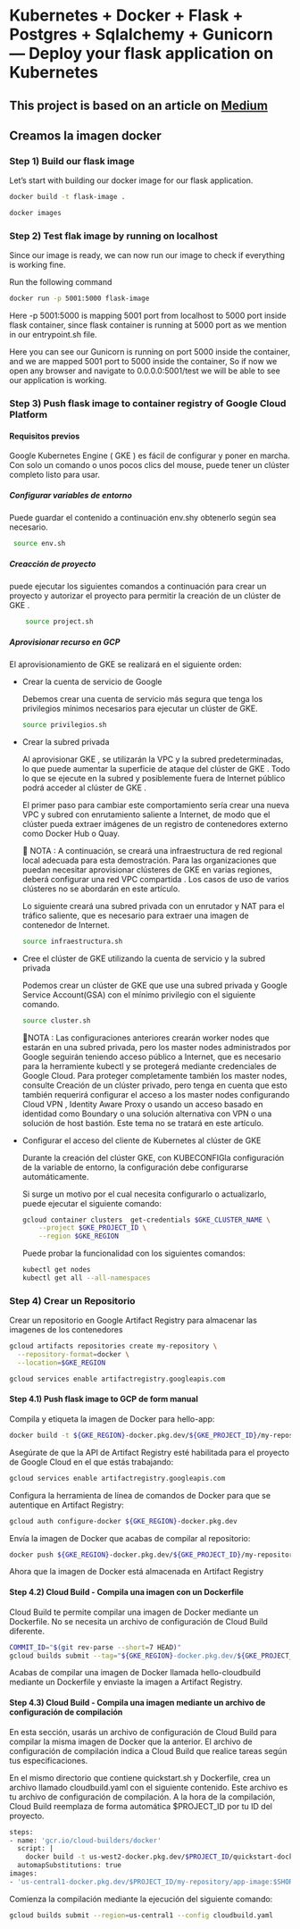 # Kubernetes + Docker + Flask + Postgres + Sqlalchemy + Gunicorn — Deploy your flask application on Kubernetes

## This project is based on an article on <a href="https://medium.com/@mudasiryounas/kubernetes-docker-flask-postgres-sqlalchemy-gunicorn-deploy-your-flask-application-on-57431c8cbd9f" target="_blank" />Medium</a>

## Creamos la imagen docker

### Step 1) Build our flask image

Let’s start with building our docker image for our flask application.

```bash
docker build -t flask-image .
```

```bash
docker images
```

### Step 2) Test flak image by running on localhost

Since our image is ready, we can now run our image to check if everything is working fine.

Run the following command

```bash
docker run -p 5001:5000 flask-image
```

Here -p 5001:5000 is mapping 5001 port from localhost to 5000 port inside flask container, since flask container is running at 5000 port as we mention in our entrypoint.sh file.

Here you can see our Gunicorn is running on port 5000 inside the container, and we are mapped 5001 port to 5000 inside the container, So if now we open any browser and navigate to 0.0.0.0:5001/test we will be able to see our application is working.

### Step 3) Push flask image to container registry of Google Cloud Platform

#### Requisitos previos

 Google Kubernetes Engine ( GKE ) es fácil de configurar y poner en marcha. Con solo un comando o unos pocos clics del mouse, puede tener un clúster completo listo para usar.

##### Configurar variables de entorno

 Puede guardar el contenido a continuación env.shy obtenerlo según sea necesario.

```bash
 source env.sh
```

##### Creacción de proyecto

 puede ejecutar los siguientes comandos a continuación para crear un proyecto y autorizar el proyecto para permitir la creación de un clúster de GKE .

```bash
    source project.sh
```

##### Aprovisionar recurso en GCP

 El aprovisionamiento de GKE se realizará en el siguiente orden:

- Crear la cuenta de servicio de Google

    Debemos crear una cuenta de servicio más segura que tenga los privilegios mínimos necesarios para ejecutar un clúster de GKE.

    ```bash
    source privilegios.sh
    ```

- Crear la subred privada

    Al aprovisionar GKE , se utilizarán la VPC y la subred predeterminadas, lo que puede aumentar la superficie de ataque del clúster de GKE . Todo lo que se ejecute en la subred y posiblemente fuera de Internet público podrá acceder al clúster de GKE .

    El primer paso para cambiar este comportamiento sería crear una nueva VPC y subred con enrutamiento saliente a Internet, de modo que el clúster pueda extraer imágenes de un registro de contenedores externo como Docker Hub o Quay.

    📓 NOTA : A continuación, se creará una infraestructura de red regional local adecuada para esta demostración. Para las organizaciones que puedan necesitar aprovisionar clústeres de GKE en varias regiones, deberá configurar una red VPC compartida . Los casos de uso de varios clústeres no se abordarán en este artículo.

    Lo siguiente creará una subred privada con un enrutador y NAT para el tráfico saliente, que es necesario para extraer una imagen de contenedor de Internet.

    ```bash
    source infraestructura.sh
    ```

- Cree el clúster de GKE utilizando la cuenta de servicio y la subred privada

    Podemos crear un clúster de GKE que use una subred privada y Google Service Account(GSA) con el mínimo privilegio con el siguiente comando.

    ```bash
    source cluster.sh
    ```

    📓NOTA : Las configuraciones anteriores crearán worker nodes que estarán en una subred privada, pero los master nodes administrados por Google seguirán teniendo acceso público a Internet, que es necesario para la herramiente kubectl y se protegerá mediante credenciales de Google Cloud. Para proteger completamente también los master nodes, consulte Creación de un clúster privado, pero tenga en cuenta que esto también requerirá configurar el acceso a los master nodes configurando Cloud VPN , Identity Aware Proxy o usando un acceso basado en identidad como Boundary o una solución alternativa con VPN o una solución de host bastión. Este tema no se tratará en este artículo.

- Configurar el acceso del cliente de Kubernetes al clúster de GKE

    Durante la creación del clúster GKE, con KUBECONFIGla configuración de la variable de entorno, la configuración debe configurarse automáticamente.

    Si surge un motivo por el cual necesita configurarlo o actualizarlo, puede ejecutar el siguiente comando:

    ```bash
    gcloud container clusters  get-credentials $GKE_CLUSTER_NAME \
        --project $GKE_PROJECT_ID \
        --region $GKE_REGION
    ```

    Puede probar la funcionalidad con los siguientes comandos:

    ```bash
    kubectl get nodes
    kubectl get all --all-namespaces
    ```

### Step 4) Crear un Repositorio

Crear un repositorio en Google Artifact Registry para almacenar las imagenes de los contenedores

```bash
gcloud artifacts repositories create my-repository \
  --repository-format=docker \
  --location=$GKE_REGION

gcloud services enable artifactregistry.googleapis.com
```

#### Step 4.1) Push flask image to GCP de form manual

Compila y etiqueta la imagen de Docker para hello-app:

```bash
docker build -t ${GKE_REGION}-docker.pkg.dev/${GKE_PROJECT_ID}/my-repository/hello-app:v1 .
```

Asegúrate de que la API de Artifact Registry esté habilitada para el proyecto de Google Cloud en el que estás trabajando:

```bash
gcloud services enable artifactregistry.googleapis.com
```

Configura la herramienta de línea de comandos de Docker para que se autentique en Artifact Registry:

```bash
gcloud auth configure-docker ${GKE_REGION}-docker.pkg.dev
```

Envía la imagen de Docker que acabas de compilar al repositorio:

```bash
docker push ${GKE_REGION}-docker.pkg.dev/${GKE_PROJECT_ID}/my-repository/hello-app:v1
```

Ahora que la imagen de Docker está almacenada en Artifact Registry

#### Step 4.2) Cloud Build - Compila una imagen con un Dockerfile 

Cloud Build te permite compilar una imagen de Docker mediante un Dockerfile. No se necesita un archivo de configuración de Cloud Build diferente.

```bash
COMMIT_ID="$(git rev-parse --short=7 HEAD)"
gcloud builds submit --tag="${GKE_REGION}-docker.pkg.dev/${GKE_PROJECT_ID}/my-repository/hello-cloudbuild:${COMMIT_ID}" .
```

Acabas de compilar una imagen de Docker llamada hello-cloudbuild mediante un Dockerfile y enviaste la imagen a Artifact Registry.

#### Step 4.3) Cloud Build - Compila una imagen mediante un archivo de configuración de compilación

En esta sección, usarás un archivo de configuración de Cloud Build para compilar la misma imagen de Docker que la anterior. El archivo de configuración de compilación indica a Cloud Build que realice tareas según tus especificaciones.

En el mismo directorio que contiene quickstart.sh y Dockerfile, crea un archivo llamado cloudbuild.yaml con el siguiente contenido. Este archivo es tu archivo de configuración de compilación. A la hora de la compilación, Cloud Build reemplaza de forma automática $PROJECT_ID por tu ID del proyecto.

```bash
steps:
- name: 'gcr.io/cloud-builders/docker'
  script: |
    docker build -t us-west2-docker.pkg.dev/$PROJECT_ID/quickstart-docker-repo/quickstart-image:$SHORT_SHA .
  automapSubstitutions: true
images:
- 'us-central1-docker.pkg.dev/$PROJECT_ID/my-repository/app-image:$SHORT_SHA'
```

Comienza la compilación mediante la ejecución del siguiente comando:

```bash
gcloud builds submit --region=us-central1 --config cloudbuild.yaml
```

